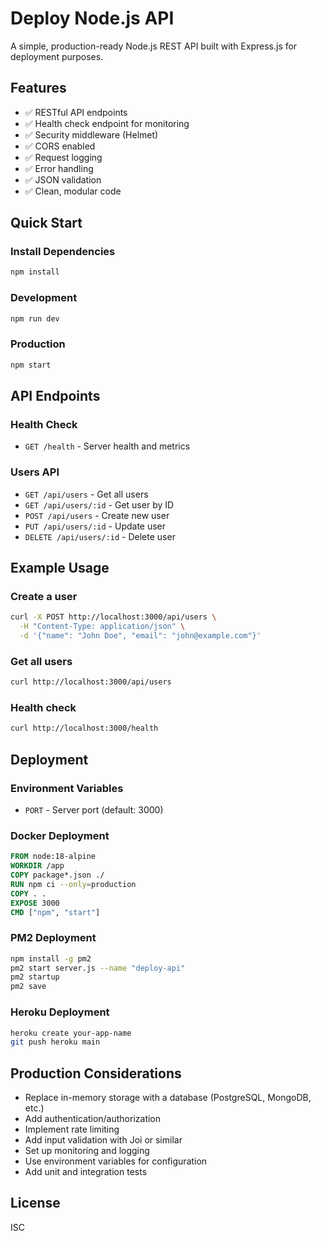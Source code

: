 # Deploy Node.js API

A simple, production-ready Node.js REST API built with Express.js for deployment purposes.

## Features

- ✅ RESTful API endpoints
- ✅ Health check endpoint for monitoring
- ✅ Security middleware (Helmet)
- ✅ CORS enabled
- ✅ Request logging
- ✅ Error handling
- ✅ JSON validation
- ✅ Clean, modular code

## Quick Start

### Install Dependencies

```bash
npm install
```

### Development

```bash
npm run dev
```

### Production

```bash
npm start
```

## API Endpoints

### Health Check

- `GET /health` - Server health and metrics

### Users API

- `GET /api/users` - Get all users
- `GET /api/users/:id` - Get user by ID
- `POST /api/users` - Create new user
- `PUT /api/users/:id` - Update user
- `DELETE /api/users/:id` - Delete user

## Example Usage

### Create a user

```bash
curl -X POST http://localhost:3000/api/users \
  -H "Content-Type: application/json" \
  -d '{"name": "John Doe", "email": "john@example.com"}'
```

### Get all users

```bash
curl http://localhost:3000/api/users
```

### Health check

```bash
curl http://localhost:3000/health
```

## Deployment

### Environment Variables

- `PORT` - Server port (default: 3000)

### Docker Deployment

```dockerfile
FROM node:18-alpine
WORKDIR /app
COPY package*.json ./
RUN npm ci --only=production
COPY . .
EXPOSE 3000
CMD ["npm", "start"]
```

### PM2 Deployment

```bash
npm install -g pm2
pm2 start server.js --name "deploy-api"
pm2 startup
pm2 save
```

### Heroku Deployment

```bash
heroku create your-app-name
git push heroku main
```

## Production Considerations

- Replace in-memory storage with a database (PostgreSQL, MongoDB, etc.)
- Add authentication/authorization
- Implement rate limiting
- Add input validation with Joi or similar
- Set up monitoring and logging
- Use environment variables for configuration
- Add unit and integration tests

## License

ISC
